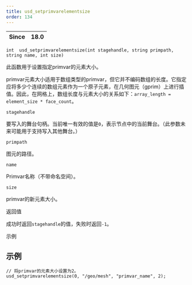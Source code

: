 ```yaml
---
title: usd_setprimvarelementsize
order: 134
---
```

  

| Since | 18.0 |  
| --- | --- |  

`int  usd_setprimvarelementsize(int stagehandle, string primpath, string name, int size)`  

此函数用于设置指定primvar的元素大小。  

primvar元素大小适用于数组类型的primvar，但它并不编码数组的长度。它指定应将多少个连续的数组元素作为一个原子元素，在几何图元（gprim）上进行插值。因此，在网格上，数组长度与元素大小的关系如下：`array_length = element_size * face_count`。  

`stagehandle`  

要写入的舞台句柄。当前唯一有效的值是`0`，表示节点中的当前舞台。（此参数未来可能用于支持写入其他舞台。）  

`primpath`  

图元的路径。  

`name`  

Primvar名称（不带命名空间）。  

`size`  

primvar的新元素大小。  

返回值  

成功时返回`stagehandle`的值，失败时返回`-1`。  

示例  

## 示例  

```vex  
// 将primvar的元素大小设置为2。  
usd_setprimvarelementsize(0, "/geo/mesh", "primvar_name", 2);  

```
